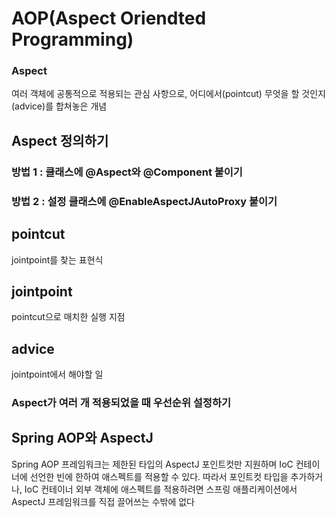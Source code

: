 # AOP(Aspect Oriendted Programming)

### Aspect
여러 객체에 공통적으로 적용되는 관심 사항으로, 어디에서(pointcut) 무엇을 할 것인지(advice)를 합쳐놓은 개념

## Aspect 정의하기

### 방법 1 : 클래스에 @Aspect와 @Component 붙이기

### 방법 2 : 설정 클래스에 @EnableAspectJAutoProxy 붙이기

## pointcut

jointpoint를 찾는 표현식

## jointpoint

pointcut으로 매치한 실행 지점

## advice

jointpoint에서 해야할 일


### Aspect가 여러 개 적용되었을 때 우선순위 설정하기


## Spring AOP와 AspectJ
Spring AOP 프레임워크는 제한된 타입의 AspectJ 포인트컷만 지원하며 IoC 컨테이너에 선언한 빈에 한하여 애스펙트를 적용할 수 있다. 따라서 포인트컷 타입을 추가하거나, IoC 컨테이너 외부 객체에 애스펙트를 적용하려면 스프링 애플리케이션에서 AspectJ 프레임워크를 직접 끌어쓰는 수밖에 없다